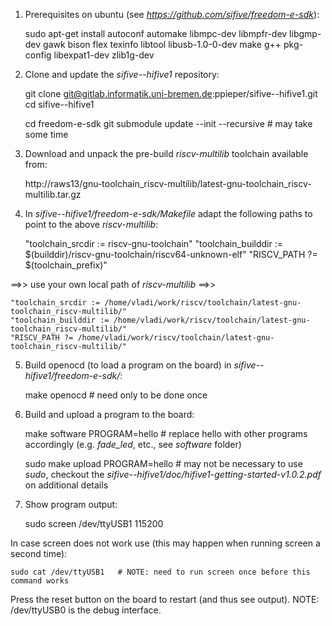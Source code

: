 1) Prerequisites on ubuntu (see *https://github.com/sifive/freedom-e-sdk*):

	sudo apt-get install autoconf automake libmpc-dev libmpfr-dev libgmp-dev gawk bison flex texinfo libtool libusb-1.0-0-dev make g++ pkg-config libexpat1-dev zlib1g-dev


2) Clone and update the *sifive--hifive1* repository:

	git clone git@gitlab.informatik.uni-bremen.de:ppieper/sifive--hifive1.git
	cd sifive--hifive1

	cd freedom-e-sdk
	git submodule update --init --recursive        # may take some time


3) Download and unpack the pre-build *riscv-multilib* toolchain available from:

	http://raws13/gnu-toolchain_riscv-multilib/latest-gnu-toolchain_riscv-multilib.tar.gz
	


4) In *sifive--hifive1/freedom-e-sdk/Makefile* adapt the following paths to point to the above *riscv-multilib*:

	"toolchain_srcdir := riscv-gnu-toolchain"
	"toolchain_builddir := $(builddir)/riscv-gnu-toolchain/riscv64-unknown-elf"
	"RISCV_PATH ?= $(toolchain_prefix)"
	
==>> use your own local path of *riscv-multilib* ==>>

	"toolchain_srcdir := /home/vladi/work/riscv/toolchain/latest-gnu-toolchain_riscv-multilib/"
	"toolchain_builddir := /home/vladi/work/riscv/toolchain/latest-gnu-toolchain_riscv-multilib/"
	"RISCV_PATH ?= /home/vladi/work/riscv/toolchain/latest-gnu-toolchain_riscv-multilib/"	



5) Build openocd (to load a program on the board) in *sifive--hifive1/freedom-e-sdk/*:

	make openocd						# need only to be done once
	
	
6) Build and upload a program to the board:

	make software PROGRAM=hello			# replace hello with other programs accordingly (e.g. *fade_led*, etc., see *software* folder)

	sudo make upload PROGRAM=hello		# may not be necessary to use *sudo*, checkout the *sifive--hifive1/doc/hifive1-getting-started-v1.0.2.pdf* on additional details


7) Show program output:

	sudo screen /dev/ttyUSB1 115200

In case screen does not work use (this may happen when running screen a second time):

	sudo cat /dev/ttyUSB1	# NOTE: need to run screen once before this command works

Press the reset button on the board to restart (and thus see output).
NOTE: /dev/ttyUSB0 is the debug interface.
